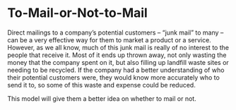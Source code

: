 # To-Mail-or-Not-to-Mail
Direct mailings to a company’s potential customers – “junk mail” to many – can be a very effective way for them to market a product or a service.
However, as we all know, much of this junk mail is really of no interest to the people that receive it.
Most of it ends up thrown away, not only wasting the money that the company spent on it, but also filling up landfill waste sites or needing to be recycled. 
If the company had a better understanding of who their potential customers were, they would know more accurately who to send it to, so some of this waste and expense could be reduced.

This model will give them a better idea on whether to mail or not.


